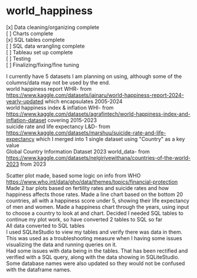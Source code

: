 # world_happiness

[x] Data cleaning/organizing complete   
[ ] Charts complete  
[x] SQL tables complete    
[ ] SQL data wrangling complete    
[ ] Tableau set up complete  
[ ] Testing  
[ ] Finalizing/fixing/fine tuning  

I currently have 5 datasets I am planning on using, although some of the columns/data may not be used by the end.   
world happiness report WHR- from https://www.kaggle.com/datasets/jainaru/world-happiness-report-2024-yearly-updated which encapsulates 2005-2024  
world happiness index & inflation WHI- from https://www.kaggle.com/datasets/agrafintech/world-happiness-index-and-inflation-dataset covering 2015-2023  
suicide rate and life expectancy L&D- from https://www.kaggle.com/datasets/marshuu/suicide-rate-and-life-expectancy which I merged into 1 single dataset using "Country" as a key value  
Global Country Information Dataset 2023 world_data- from https://www.kaggle.com/datasets/nelgiriyewithana/countries-of-the-world-2023 from 2023  

Scatter plot made, based some logic on info from WHO https://www.who.int/data/gho/data/themes/topics/financial-protection  
Made 2 bar plots based on fertility rates and suicide rates and how happiness affects those rates.
Made a line chart based on the bottom 20 countries, all with a happiness score under 5, showing their life expectancy of men and women. 
Made a happiness chart through the years, using input to choose a country to look at and chart.
Decided I needed SQL tables to continue my plot work, so have converted 2 tables to SQL so far  
All data converted to SQL tables  
I used SQLiteStudio to view my tables and verify there was data in them. This was used as a troubleshooting measure when I having some issues visualizing the data and running queries on it.   
Had some issues with data being in the tables. That has been rectified and verified with a SQL query, along with the data showing in SQLiteStudio.   
Some database names were also updated so they would not be confused with the dataframe names.  